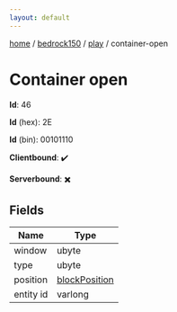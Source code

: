 ```yaml
---
layout: default
---
```


[home](/)  /  [bedrock150](/protocol/bedrock150)  /  [play](/protocol/bedrock150/play)  /  container-open

# Container open

**Id**: 46

**Id** (hex): 2E

**Id** (bin): 00101110

**Clientbound**: ✔️

**Serverbound**: ✖️

## Fields

Name | Type
---|---
window | ubyte
type | ubyte
position | [blockPosition](/protocol/bedrock150/types/block-position)
entity id | varlong
